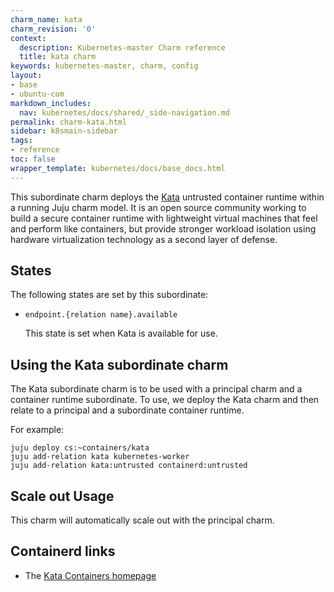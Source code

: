 ```yaml
---
charm_name: kata
charm_revision: '0'
context:
  description: Kubernetes-master Charm reference
  title: kata charm
keywords: kubernetes-master, charm, config
layout:
- base
- ubuntu-com
markdown_includes:
  nav: kubernetes/docs/shared/_side-navigation.md
permalink: charm-kata.html
sidebar: k8smain-sidebar
tags:
- reference
toc: false
wrapper_template: kubernetes/docs/base_docs.html
---
```


This subordinate charm deploys the [Kata](https://katacontainers.io/)
untrusted container runtime within a running Juju charm model.  It is
an open source community working to build a secure container runtime with
lightweight virtual machines that feel and perform like containers, but
provide stronger workload isolation using hardware virtualization technology
as a second layer of defense.

## States

The following states are set by this subordinate:

* `endpoint.{relation name}.available`

  This state is set when Kata is available for use.


## Using the Kata subordinate charm

The Kata subordinate charm is to be used with a principal charm and a
container runtime subordinate.  To use, we deploy the Kata charm and
then relate to a principal and a subordinate container runtime.

For example:

```
juju deploy cs:~containers/kata
juju add-relation kata kubernetes-worker
juju add-relation kata:untrusted containerd:untrusted
```

## Scale out Usage

This charm will automatically scale out with the
principal charm.

<!-- ACTIONS STARTS -->

<!-- ACTIONS ENDS -->


## Containerd links

  - The [Kata Containers homepage](https://katacontainers.io/)
